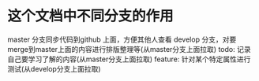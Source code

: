 # 这个文档中不同分支的作用
master 分支同步代码到github 上面，方便其他人查看
develop 分支，对要merge到master上面的内容进行排版整理等(从master分支上面拉取)
todo: 记录自己要学习了解的内容(从master分支上面拉取)
feature: 针对某个特定属性进行测试(从develop分支上面拉取)
 
